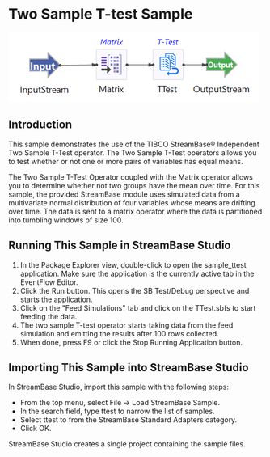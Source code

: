 # Two Sample T-test Sample

![eventflow](images/twosample.png)

## Introduction

This sample demonstrates the use of the TIBCO StreamBase&reg; Independent Two Sample T-Test operator.   The Two Sample T-Test operators allows you to test whether or not one or more pairs of variables has equal means.   

The Two Sample T-Test Operator coupled with the Matrix operator allows you to determine whether not two groups have the mean over time.  For this sample, the provided StreamBase module uses simulated data from a multivariate normal distribution of four variables whose means are drifting over time.   The data is sent to a matrix operator where the data is partitioned into tumbling windows of size 100.

## Running This Sample in StreamBase Studio

1. In the Package Explorer view, double-click to open the sample_ttest application. Make sure the application is the currently active tab in the EventFlow Editor.
2. Click the  Run button. This opens the SB Test/Debug perspective and starts the application.
3. Click on the "Feed Simulations" tab and click on the TTest.sbfs to start feeding the data.
4. The two sample T-test operator starts taking data from the feed simulation and emitting the results after 100 rows collected.
5. When done, press F9 or click the  Stop Running Application button.

## Importing This Sample into StreamBase Studio

In StreamBase Studio, import this sample with the following steps:

- From the top menu, select File → Load StreamBase Sample.
- In the search field, type ttest to narrow the list of samples.
- Select ttest to from the StreamBase Standard Adapters category.
- Click OK.

StreamBase Studio creates a single project containing the sample files.